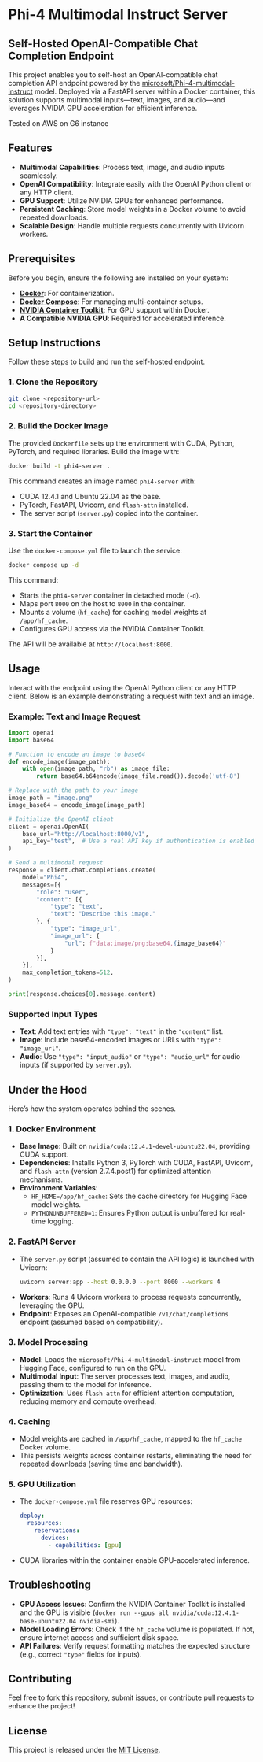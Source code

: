 # Phi-4 Multimodal Instruct Server

## Self-Hosted OpenAI-Compatible Chat Completion Endpoint

This project enables you to self-host an OpenAI-compatible chat completion API endpoint powered by the [microsoft/Phi-4-multimodal-instruct](https://huggingface.co/microsoft/Phi-4-multimodal-instruct) model. Deployed via a FastAPI server within a Docker container, this solution supports multimodal inputs—text, images, and audio—and leverages NVIDIA GPU acceleration for efficient inference.

Tested on AWS on G6 instance

## Features

- **Multimodal Capabilities**: Process text, image, and audio inputs seamlessly.
- **OpenAI Compatibility**: Integrate easily with the OpenAI Python client or any HTTP client.
- **GPU Support**: Utilize NVIDIA GPUs for enhanced performance.
- **Persistent Caching**: Store model weights in a Docker volume to avoid repeated downloads.
- **Scalable Design**: Handle multiple requests concurrently with Uvicorn workers.

## Prerequisites

Before you begin, ensure the following are installed on your system:

- **[Docker](https://docs.docker.com/get-docker/)**: For containerization.
- **[Docker Compose](https://docs.docker.com/compose/install/)**: For managing multi-container setups.
- **[NVIDIA Container Toolkit](https://docs.nvidia.com/datacenter/cloud-native/container-toolkit/install-guide.html)**: For GPU support within Docker.
- **A Compatible NVIDIA GPU**: Required for accelerated inference.

## Setup Instructions

Follow these steps to build and run the self-hosted endpoint.

### 1. Clone the Repository

```bash
git clone <repository-url>
cd <repository-directory>
```

### 2. Build the Docker Image

The provided `Dockerfile` sets up the environment with CUDA, Python, PyTorch, and required libraries. Build the image with:

```bash
docker build -t phi4-server .
```

This command creates an image named `phi4-server` with:
- CUDA 12.4.1 and Ubuntu 22.04 as the base.
- PyTorch, FastAPI, Uvicorn, and `flash-attn` installed.
- The server script (`server.py`) copied into the container.

### 3. Start the Container

Use the `docker-compose.yml` file to launch the service:

```bash
docker compose up -d
```

This command:
- Starts the `phi4-server` container in detached mode (`-d`).
- Maps port `8000` on the host to `8000` in the container.
- Mounts a volume (`hf_cache`) for caching model weights at `/app/hf_cache`.
- Configures GPU access via the NVIDIA Container Toolkit.

The API will be available at `http://localhost:8000`.

## Usage

Interact with the endpoint using the OpenAI Python client or any HTTP client. Below is an example demonstrating a request with text and an image.

### Example: Text and Image Request

```python
import openai
import base64

# Function to encode an image to base64
def encode_image(image_path):
    with open(image_path, "rb") as image_file:
        return base64.b64encode(image_file.read()).decode('utf-8')

# Replace with the path to your image
image_path = "image.png"
image_base64 = encode_image(image_path)

# Initialize the OpenAI client
client = openai.OpenAI(
    base_url="http://localhost:8000/v1",
    api_key="test",  # Use a real API key if authentication is enabled
)

# Send a multimodal request
response = client.chat.completions.create(
    model="Phi4",
    messages=[{
        "role": "user",
        "content": [{
            "type": "text",
            "text": "Describe this image."
        }, {
            "type": "image_url",
            "image_url": {
                "url": f"data:image/png;base64,{image_base64}"
            }
        }],
    }],
    max_completion_tokens=512,
)

print(response.choices[0].message.content)
```

### Supported Input Types

- **Text**: Add text entries with `"type": "text"` in the `"content"` list.
- **Image**: Include base64-encoded images or URLs with `"type": "image_url"`.
- **Audio**: Use `"type": "input_audio"` or `"type": "audio_url"` for audio inputs (if supported by `server.py`).

## Under the Hood

Here’s how the system operates behind the scenes.

### 1. **Docker Environment**

- **Base Image**: Built on `nvidia/cuda:12.4.1-devel-ubuntu22.04`, providing CUDA support.
- **Dependencies**: Installs Python 3, PyTorch with CUDA, FastAPI, Uvicorn, and `flash-attn` (version 2.7.4.post1) for optimized attention mechanisms.
- **Environment Variables**:
  - `HF_HOME=/app/hf_cache`: Sets the cache directory for Hugging Face model weights.
  - `PYTHONUNBUFFERED=1`: Ensures Python output is unbuffered for real-time logging.

### 2. **FastAPI Server**

- The `server.py` script (assumed to contain the API logic) is launched with Uvicorn:
  ```bash
  uvicorn server:app --host 0.0.0.0 --port 8000 --workers 4
  ```
- **Workers**: Runs 4 Uvicorn workers to process requests concurrently, leveraging the GPU.
- **Endpoint**: Exposes an OpenAI-compatible `/v1/chat/completions` endpoint (assumed based on compatibility).

### 3. **Model Processing**

- **Model**: Loads the `microsoft/Phi-4-multimodal-instruct` model from Hugging Face, configured to run on the GPU.
- **Multimodal Input**: The server processes text, images, and audio, passing them to the model for inference.
- **Optimization**: Uses `flash-attn` for efficient attention computation, reducing memory and compute overhead.

### 4. **Caching**

- Model weights are cached in `/app/hf_cache`, mapped to the `hf_cache` Docker volume.
- This persists weights across container restarts, eliminating the need for repeated downloads (saving time and bandwidth).

### 5. **GPU Utilization**

- The `docker-compose.yml` file reserves GPU resources:
  ```yaml
  deploy:
    resources:
      reservations:
        devices:
          - capabilities: [gpu]
  ```
- CUDA libraries within the container enable GPU-accelerated inference.

## Troubleshooting

- **GPU Access Issues**: Confirm the NVIDIA Container Toolkit is installed and the GPU is visible (`docker run --gpus all nvidia/cuda:12.4.1-base-ubuntu22.04 nvidia-smi`).
- **Model Loading Errors**: Check if the `hf_cache` volume is populated. If not, ensure internet access and sufficient disk space.
- **API Failures**: Verify request formatting matches the expected structure (e.g., correct `"type"` fields for inputs).

## Contributing

Feel free to fork this repository, submit issues, or contribute pull requests to enhance the project!

## License

This project is released under the [MIT License](LICENSE).
